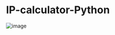# IP-calculator-Python

![image](https://user-images.githubusercontent.com/102199242/217358440-d421ac84-ff51-46fb-aa8e-9fa5802b244a.png)
